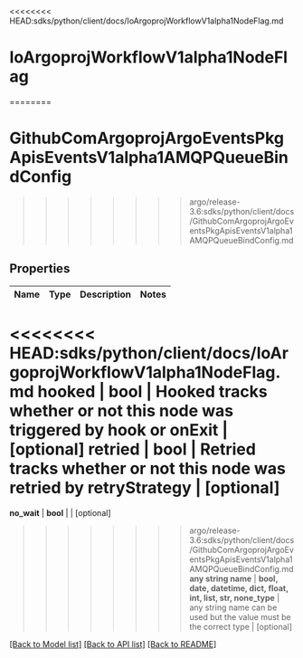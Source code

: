<<<<<<<< HEAD:sdks/python/client/docs/IoArgoprojWorkflowV1alpha1NodeFlag.md
# IoArgoprojWorkflowV1alpha1NodeFlag
========
# GithubComArgoprojArgoEventsPkgApisEventsV1alpha1AMQPQueueBindConfig
>>>>>>>> argo/release-3.6:sdks/python/client/docs/GithubComArgoprojArgoEventsPkgApisEventsV1alpha1AMQPQueueBindConfig.md


## Properties
Name | Type | Description | Notes
------------ | ------------- | ------------- | -------------
<<<<<<<< HEAD:sdks/python/client/docs/IoArgoprojWorkflowV1alpha1NodeFlag.md
**hooked** | **bool** | Hooked tracks whether or not this node was triggered by hook or onExit | [optional] 
**retried** | **bool** | Retried tracks whether or not this node was retried by retryStrategy | [optional] 
========
**no_wait** | **bool** |  | [optional] 
>>>>>>>> argo/release-3.6:sdks/python/client/docs/GithubComArgoprojArgoEventsPkgApisEventsV1alpha1AMQPQueueBindConfig.md
**any string name** | **bool, date, datetime, dict, float, int, list, str, none_type** | any string name can be used but the value must be the correct type | [optional]

[[Back to Model list]](../README.md#documentation-for-models) [[Back to API list]](../README.md#documentation-for-api-endpoints) [[Back to README]](../README.md)


